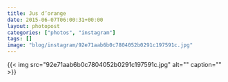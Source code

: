 ```yaml
---
title: Jus d’orange
date: 2015-06-07T06:00:31+00:00
layout: photopost
categories: ["photos", "instagram"]
tags: []
image: "blog/instagram/92e71aab6b0c7804052b0291c197591c.jpg"
---
```


{{< img src="92e71aab6b0c7804052b0291c197591c.jpg" alt="" caption="" >}}



